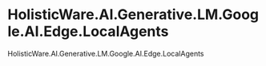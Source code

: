 # HolisticWare.AI.Generative.LM.Google.AI.Edge.LocalAgents
HolisticWare.AI.Generative.LM.Google.AI.Edge.LocalAgents
